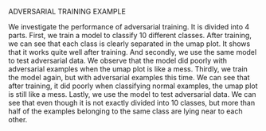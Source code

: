 ADVERSARIAL TRAINING EXAMPLE

We investigate the performance of adversarial training. It is divided into 4 parts. First, we train a model to classify 10 different classes. After training, we can see that each class is clearly separated in the umap plot. It shows that it works quite well after training. And secondly, we use the same model to test adversarial data. We observe that the model did poorly with adversarial examples when the umap plot is like a mess. Thirdly, we train the model again, but with adversarial examples this time. We can see that after training, it did poorly when classifying normal examples, the umap plot is still like a mess. Lastly, we use the model to test adversarial data. We can see that even though it is not exactly divided into 10 classes, but more than half of the examples belonging to the same class are lying near to each other.


